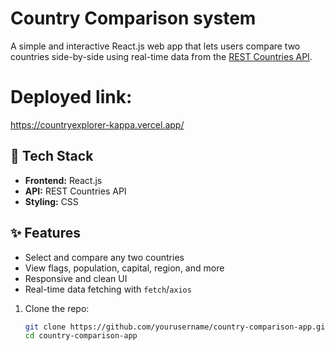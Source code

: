 #  Country Comparison system

A simple and interactive React.js web app that lets users compare two countries side-by-side using real-time data from the [REST Countries API](https://restcountries.com/).

# Deployed link:
https://countryexplorer-kappa.vercel.app/
## 🔧 Tech Stack
- **Frontend:** React.js
- **API:** REST Countries API
- **Styling:** CSS 

## ✨ Features
- Select and compare any two countries
- View flags, population, capital, region, and more
- Responsive and clean UI
- Real-time data fetching with `fetch`/`axios`

1. Clone the repo:
   ```bash
   git clone https://github.com/yourusername/country-comparison-app.git
   cd country-comparison-app
